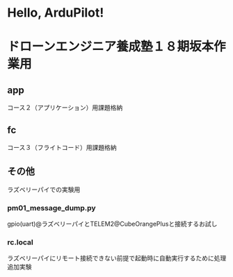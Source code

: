 # Hello, ArduPilot!
# ドローンエンジニア養成塾１８期坂本作業用

## app
コース２（アプリケーション）用課題格納

## fc
コース３（フライトコード）用課題格納

## その他
ラズベリーパイでの実験用

### pm01_message_dump.py
gpio(uart)@ラズベリーパイとTELEM2@CubeOrangePlusと接続するお試し

### rc.local
ラズベリーパイにリモート接続できない前提で起動時に自動実行するために処理追加実験
